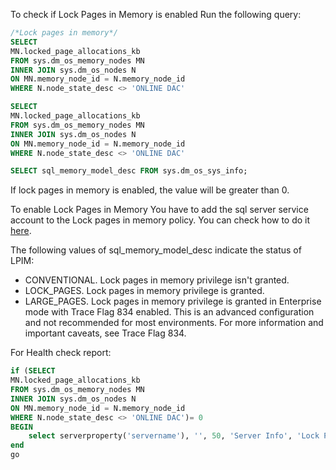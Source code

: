 To check if Lock Pages in Memory is enabled
Run the following query:

```sql
/*Lock pages in memory*/
SELECT
MN.locked_page_allocations_kb
FROM sys.dm_os_memory_nodes MN
INNER JOIN sys.dm_os_nodes N 
ON MN.memory_node_id = N.memory_node_id
WHERE N.node_state_desc <> 'ONLINE DAC'

SELECT
MN.locked_page_allocations_kb
FROM sys.dm_os_memory_nodes MN
INNER JOIN sys.dm_os_nodes N 
ON MN.memory_node_id = N.memory_node_id
WHERE N.node_state_desc <> 'ONLINE DAC'

SELECT sql_memory_model_desc FROM sys.dm_os_sys_info;
```

If lock pages in memory is enabled, the value will be greater than 0.

To enable Lock Pages in Memory
You have to add the sql server service account to the Lock pages in memory policy.
You can check how to do it [here](https://docs.microsoft.com/en-us/sql/database-engine/configure-windows/enable-the-lock-pages-in-memory-option-windows?view=sql-server-2017).

The following values of sql_memory_model_desc indicate the status of LPIM:

- CONVENTIONAL. Lock pages in memory privilege isn't granted.
- LOCK_PAGES. Lock pages in memory privilege is granted.
- LARGE_PAGES. Lock pages in memory privilege is granted in Enterprise mode with Trace Flag 834 enabled. This is an advanced configuration and not recommended for most environments. For more information and important caveats, see Trace Flag 834.


For Health check report:

```sql
if (SELECT
MN.locked_page_allocations_kb
FROM sys.dm_os_memory_nodes MN
INNER JOIN sys.dm_os_nodes N 
ON MN.memory_node_id = N.memory_node_id
WHERE N.node_state_desc <> 'ONLINE DAC')= 0
BEGIN
    select serverproperty('servername'), '', 50, 'Server Info', 'Lock Pages in Memory Not Enabled', NULL, 'Consider enabling LPIM to keep data in memory for longer'
end
go
```